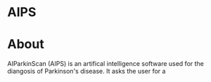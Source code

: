 # AIPS

# About
AIParkinScan (AIPS) is an artifical intelligence software used for the diangosis of Parkinson's disease. It asks the user for a 
